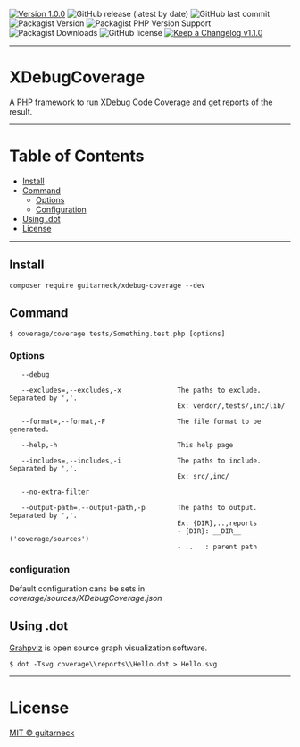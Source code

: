 [//]: # (xdebug-coverage v1.0.0)
[![Version 1.0.0][version-badge]][changelog] ![GitHub release (latest by date)][github-release-url] ![GitHub last commit][github-last-commit]
![Packagist Version][packagist-version-url] ![Packagist PHP Version Support][packagist-version-support-url] ![Packagist Downloads][packagist-downloads-url]
![GitHub license][github-license-url] [![Keep a Changelog v1.1.0][changelog-badge]][changelog]


[//]: # (TODO: [![Build Status][travis-image]][travis-url] [![Coverage Status][coveralls-image]][coveralls-url])

---

# XDebugCoverage

A [PHP][php-url] framework to run [XDebug][xdebug-url] Code Coverage and get reports of the result.

---

# Table of Contents

* [Install](#install)
* [Command](#command)
    * [Options](#options)
    * [Configuration](#configuration)
* [Using .dot](#using-dot)
* [License](#license)

---

## Install

```shell
composer require guitarneck/xdebug-coverage --dev
```

## Command

```shell
$ coverage/coverage tests/Something.test.php [options]
```

### Options

```text
   --debug

   --excludes=,--excludes,-x              The paths to exclude. Separated by ','.
                                          Ex: vendor/,tests/,inc/lib/

   --format=,--format,-F                  The file format to be generated.

   --help,-h                              This help page

   --includes=,--includes,-i              The paths to include. Separated by ','.
                                          Ex: src/,inc/

   --no-extra-filter

   --output-path=,--output-path,-p        The paths to output. Separated by ','.
                                          Ex: {DIR},..,reports
                                          - {DIR}: __DIR__ ('coverage/sources')
                                          - ..   : parent path
```

### configuration

Default configuration cans be sets in _coverage/sources/XDebugCoverage.json_

## Using .dot

[Grahpviz](https://graphviz.org/) is open source graph visualization software.

```shell
$ dot -Tsvg coverage\\reports\\Hello.dot > Hello.svg
```
---

# License

[MIT © guitarneck][license]

[github-license-url]: https://img.shields.io/github/license/guitarneck/xdebug-coverage
[github-release-url]: https://img.shields.io/github/v/release/guitarneck/xdebug-coverage
[github-last-commit]: https://img.shields.io/github/last-commit/guitarneck/xdebug-coverage

[license]: ./LICENSE
[license-badge]: https://img.shields.io/badge/license-MIT-blue.svg

[version-badge]: https://img.shields.io/badge/version-1.0.0-blue.svg

[changelog]: ./CHANGELOG.md
[changelog-badge]: https://img.shields.io/badge/changelog-Keep%20a%20Changelog%20v1.1.0-%23E05735

[packagist-version-url]: https://img.shields.io/packagist/v/guitarneck/xdebug-coverage
[packagist-downloads-url]: https://img.shields.io/packagist/dt/guitarneck/xdebug-coverage

[php-url]: https://www.php.net/
[xdebug-url]: https://xdebug.org/

[packagist-url]: https://packagist.org/packages/guitarneck/xdebug-coverage
[packagist-version-support-url]: https://img.shields.io/packagist/php-v/guitarneck/xdebug-coverage/1.0.0

[travis-image]: https://img.shields.io/travis/guitarneck/xdebug-coverage.svg?label=travis-ci
[travis-url]: https://travis-ci.org/guitarneck/xdebug-coverage

[coveralls-image]: https://coveralls.io/repos/github/guitarneck/xdebug-coverage/badge.svg?branch=master
[coveralls-url]: https://coveralls.io/github/guitarneck/xdebug-coverage?branch=master

[pull-request]: https://help.github.com/articles/creating-a-pull-request/
[fork]: https://help.github.com/articles/fork-a-repo/